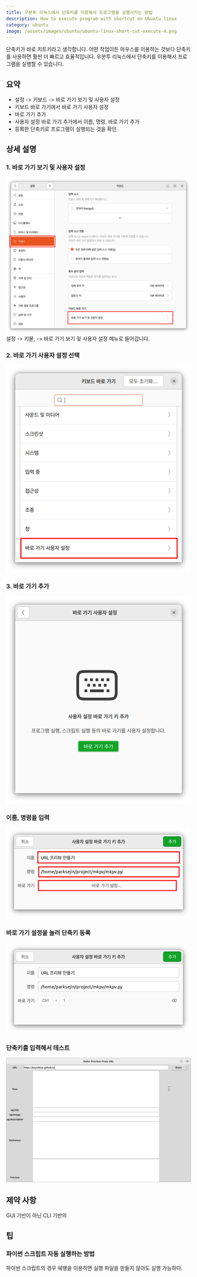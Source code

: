 ```yaml
---
title: 우분투 리눅스에서 단축키를 이용해서 프로그램을 실행시키는 방법
description: How to execute program with shortcut on Ubuntu linux
category: ubuntu
image: /assets/images/ubuntu/ubuntu-linux-short-cut-execute-4.png
---
```


단축키가 바로 치트키라고 생각합니다. 
어떤 작업이든 마우스를 이용하는 것보다 단축키를 사용하면 훨씬 더 빠르고 효율적입니다. 
우분투 리눅스에서 단축키를 이용해서 프로그램을 실행할 수 있습니다. 


요약
---

- 설정 -> 키보드 -> 바로 가기 보기 및 사용자 설정
- 키보드 바로 가기에서 바로 가기 사용자 설정
- 바로 가기 추가
- 사용자 설정 바로 가기 추가에서 이름, 명령, 바로 가기 추가
- 등록한 단축키로 프로그램이 실행되는 것을 확인


상세 설명
---

### 1. 바로 가기 보기 및 사용자 설정
![](/assets/images/ubuntu/ubuntu-linux-short-cut-execute.png)
설정 -> 키볻, -> 바로 가기 보기 및 사용자 설정 메뉴로 들어갑니다.

### 2. 바로 가기 사용자 설정 선택
![](/assets/images/ubuntu/ubuntu-linux-short-cut-execute-2.png)

### 3. 바로 가기 추가
![](/assets/images/ubuntu/ubuntu-linux-short-cut-execute-3.png)

### 이름, 명령을 입력
![](/assets/images/ubuntu/ubuntu-linux-short-cut-execute-4.png)

### 바로 가기 설정을 눌러 단축키 등록
![](/assets/images/ubuntu/ubuntu-linux-short-cut-execute-5.png)

### 단축키를 입력해서 테스트
![](/assets/images/ubuntu/ubuntu-linux-short-cut-execute-6.png)


제약 사항
---

GUI 기반이 아닌 CLI 기반의 


팁
---

### 파이썬 스크립트 자동 실행하는 방법

파이썬 스크립트의 경우 쉐뱅을 이용하면 실행 파일을 만들지 않아도 실행 가능하다.